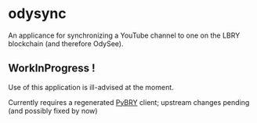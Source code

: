 # odysync

An applicance for synchronizing a YouTube channel to one on the LBRY blockchain (and therefore OdySee).

## WorkInProgress !

Use of this application is ill-advised at the moment.

Currently requires a regenerated [PyBRY](https://pypi.org/project/pybry/) client; upstream changes pending (and possibly fixed by now)
